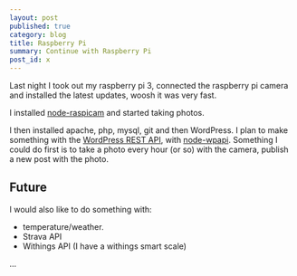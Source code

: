 ```yaml
---
layout: post
published: true
category: blog
title: Raspberry Pi
summary: Continue with Raspberry Pi
post_id: x
---
```


Last night I took out my raspberry pi 3, connected the raspberry pi camera and installed the latest updates, woosh it was very fast. 

I installed [node-raspicam](https://github.com/troyth/node-raspicam) and started taking photos. 

I then installed apache, php, mysql, git and then WordPress. I plan to make something with the [WordPress REST API](https://github.com/WP-API/WP-API), with [node-wpapi](https://github.com/WP-API/node-wpapi). Something I could do first is to take a photo every hour (or so) with the camera, publish a new post with the photo.

## Future

I would also like to do something with:
- temperature/weather.
- Strava API
- Withings API (I have a withings smart scale)

...
